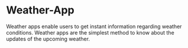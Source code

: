 # Weather-App
Weather apps enable users to get instant information regarding weather conditions. 
Weather apps are the simplest method to know about the updates of the upcoming weather.




